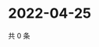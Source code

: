 # 2022-04-25

共 0 条

<!-- BEGIN WEIBO -->
<!-- 最后更新时间 Mon Apr 25 2022 06:00:43 GMT+0800 (China Standard Time) -->

<!-- END WEIBO -->
